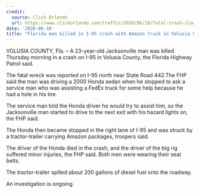 ```yaml
---
credit:
  source: Click Orlando 
  url: https://www.clickorlando.com/traffic/2020/06/18/fatal-crash-slows-i-95-at-sr-442/
date: '2020-06-18'
title: "Florida man killed in I-95 crash with Amazon truck in Volusia County"
---
```

VOLUSIA COUNTY, Fla. – A 23-year-old Jacksonville man was killed Thursday morning in a crash on I-95 in Volusia County, the Florida Highway Patrol said.

The fatal wreck was reported on I-95 north near State Road 442.The FHP said the man was driving a 2000 Honda sedan when he stopped to ask a service man who was assisting a FedEx truck for some help because he had a hole in his tire.

The service man told the Honda driver he would try to assist him, so the Jacksonville man started to drive to the next exit with his hazard lights on, the FHP said.

The Honda then became stopped in the right lane of I-95 and was struck by a tractor-trailer carrying Amazon packages, troopers said.

The driver of the Honda died in the crash, and the driver of the big rig suffered minor injuries, the FHP said. Both men were wearing their seat belts.

The tractor-trailer spilled about 200 gallons of diesel fuel onto the roadway.

An investigation is ongoing.
